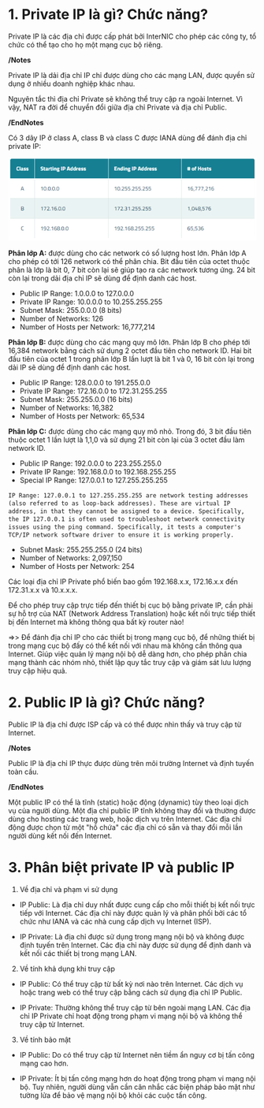 
# 1. Private IP là gì? Chức năng?

Private IP là các địa chỉ được cấp phát bởi InterNIC cho phép các công ty, tổ chức có thể tạo cho họ một mạng cục bộ riêng. 

**/Notes**

Private IP là dải địa chỉ IP chỉ được dùng cho các mạng LAN, được quyền sử dụng ở nhiều doanh nghiệp khác nhau.

Nguyên tắc thì địa chỉ Private sẽ không thể truy cập ra ngoài Internet. Vì vậy, NAT ra đời để chuyển đổi giữa địa chỉ Private và địa chỉ Public.

**/EndNotes**

Có 3 dãy IP ở class A, class B và class C được IANA dùng để đánh địa chỉ private IP:

![](../imgs/Capture.PNG)

**Phân lớp A:** được dùng cho các network có số lượng host lớn. Phân lớp A cho phép có tới 126 network có thể phân chia. Bit đầu tiên của octet thuộc phân là lớp là bit 0, 7 bit còn lại sẽ giúp tạo ra các network tương ứng. 24 bit còn lại trong dải địa chỉ IP sẽ dùng để định danh các host. 
- Public IP Range: 1.0.0.0 to 127.0.0.0
- Private IP Range: 10.0.0.0 to 10.255.255.255 
- Subnet Mask: 255.0.0.0 (8 bits)
- Number of Networks: 126
- Number of Hosts per Network: 16,777,214

**Phân lớp B:** được dùng cho các mạng quy mô lớn. Phân lớp B cho phép tới 16,384 network bằng cách sử dụng 2 octet đầu tiên cho network ID. Hai bit đầu tiên của octet 1 trong phân lớp B lần lượt là bit 1 và 0, 16 bit còn lại trong dải IP sẽ dùng để định danh các host.
- Public IP Range: 128.0.0.0 to 191.255.0.0
- Private IP Range: 172.16.0.0 to 172.31.255.255
- Subnet Mask: 255.255.0.0 (16 bits)
- Number of Networks: 16,382
- Number of Hosts per Network: 65,534

**Phân lớp C:** được dùng cho các mạng quy mô nhỏ. Trong đó, 3 bit đầu tiên thuộc octet 1 lần lượt là 1,1,0 và sử dụng 21 bit còn lại của 3 octet đầu làm network ID. 
- Public IP Range: 192.0.0.0 to 223.255.255.0
- Private IP Range: 192.168.0.0 to 192.168.255.255
- Special IP Range: 127.0.0.1 to 127.255.255.255 
```
IP Range: 127.0.0.1 to 127.255.255.255 are network testing addresses (also referred to as loop-back addresses). These are virtual IP address, in that they cannot be assigned to a device. Specifically, the IP 127.0.0.1 is often used to troubleshoot network connectivity issues using the ping command. Specifically, it tests a computer's TCP/IP network software driver to ensure it is working properly.
```
- Subnet Mask: 255.255.255.0 (24 bits)
- Number of Networks: 2,097,150
- Number of Hosts per Network: 254

Các loại địa chỉ IP Private phổ biến bao gồm 192.168.x.x, 172.16.x.x đến 172.31.x.x và 10.x.x.x.

Để cho phép truy cập trực tiếp đến thiết bị cục bộ bằng private IP, cần phải sự hỗ trợ của NAT (Network Address Translation) hoặc kết nối trực tiếp thiết bị đến Internet mà không thông qua bất kỳ router nào!

=>> Để đánh địa chỉ IP cho các thiết bị trong mạng cục bộ, để những thiết bị trong mạng cục bộ đấy có thể kết nối với nhau mà không cần thông qua Internet. Giúp việc quản lý mạng nội bộ dễ dàng hơn, cho phép phân chia mạng thành các nhóm nhỏ, thiết lập quy tắc truy cập và giám sát lưu lượng truy cập hiệu quả.

# 2. Public IP là gì? Chức năng?

Public IP là địa chỉ được ISP cấp và có thể được nhìn thấy và truy cập từ Internet.

**/Notes**

Public IP là địa chỉ IP thực được dùng trên môi trường Internet và định tuyến toàn cầu.

**/EndNotes**

Một public IP có thể là tĩnh (static) hoặc động (dynamic) tùy theo loại dịch vụ của người dùng. Một địa chỉ public IP tĩnh không thay đổi và thường được dùng cho hosting các trang web, hoặc dịch vụ trên Internet. Các địa chỉ động được chọn từ một "hồ chứa" các địa chỉ có sẵn và thay đổi mỗi lần người dùng kết nối đến Internet.

# 3. Phân biệt private IP và public IP
1. Về địa chỉ và phạm vi sử dụng
- IP Public: Là địa chỉ duy nhất được cung cấp cho mỗi thiết bị kết nối trực tiếp với Internet. Các địa chỉ này được quản lý và phân phối bởi các tổ chức như IANA và các nhà cung cấp dịch vụ Internet (ISP).

- IP Private: Là địa chỉ được sử dụng trong mạng nội bộ và không được định tuyến trên Internet. Các địa chỉ này được sử dụng để định danh và kết nối các thiết bị trong mạng LAN.
2. Về tính khả dụng khi truy cập
- IP Public: Có thể truy cập từ bất kỳ nơi nào trên Internet. Các dịch vụ hoặc trang web có thể truy cập bằng cách sử dụng địa chỉ IP Public.

- IP Private: Thường không thể truy cập từ bên ngoài mạng LAN. Các địa chỉ IP Private chỉ hoạt động trong phạm vi mạng nội bộ và không thể truy cập từ Internet.
3. Về tính bảo mật
- IP Public: Do có thể truy cập từ Internet nên tiềm ẩn nguy cơ bị tấn công mạng cao hơn.

- IP Private: Ít bị tấn công mạng hơn do hoạt động trong phạm vi mạng nội bộ. Tuy nhiên, người dùng vẫn cần cân nhắc các biện pháp bảo mật như tường lửa để bảo vệ mạng nội bộ khỏi các cuộc tấn công.



